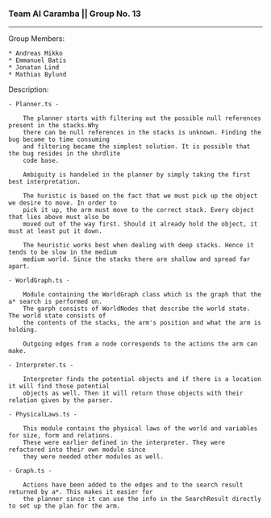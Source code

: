 ### Team AI Caramba || Group No. 13  ###
---
Group Members:

	* Andreas Mikko
	* Emmanuel Batis
	* Jonatan Lind
	* Mathias Bylund
	
Description:
	
	- Planner.ts -
	
		The planner starts with filtering out the possible null references present in the stacks.Why 
		there can be null references in the stacks is unknown. Finding the bug became to time consuming 
		and filtering became the simplest solution. It is possible that the bug resides in the shrdlite 
		code base.
		
		Ambiguity is handeled in the planner by simply taking the first best interpretation.
		
		The huristic is based on the fact that we must pick up the object we desire to move. In order to
		pick it up, the arm must move to the correct stack. Every object that lies above must also be 
		moved out of the way first. Should it already hold the object, it must at least put it down.
		
		The heuristic works best when dealing with deep stacks. Hence it tends to be slow in the medium 
		medium world. Since the stacks there are shallow and spread far apart.
	
	- WorldGraph.ts -
	
		Module containing the WorldGraph class which is the graph that the a* search is performed on.
		The garph consists of WorldNodes that describe the world state. The world state consists of
		the contents of the stacks, the arm's position and what the arm is holding.
		
		Outgoing edges from a node corresponds to the actions the arm can make.
	
	- Interpreter.ts -
	
		Interpreter finds the potential objects and if there is a location it will find those potential
		objects as well. Then it will return those objects with their relation given by the parser.
	
	- PhysicalLaws.ts -
	
		This module contains the physical laws of the world and variables for size, form and relations.
		These were earlier defined in the interpreter. They were refactored into their own module since 
		they were needed other modules as well.
		
	- Graph.ts -
	
		Actions have been added to the edges and to the search result returned by a*. This makes it easier for
		the planner since it can use the info in the SearchResult directly to set up the plan for the arm.